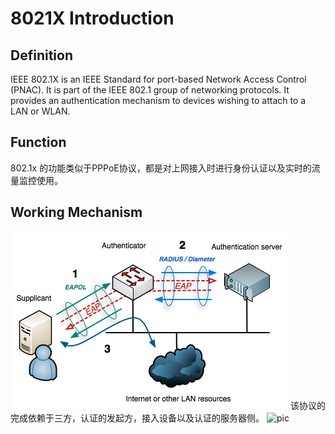 # 8021X Introduction
## Definition
IEEE 802.1X is an IEEE Standard for port-based Network Access Control (PNAC). It is part of the IEEE 802.1 group of networking protocols. It provides an authentication mechanism to devices wishing to attach to a LAN or WLAN.
## Function
802.1x 的功能类似于PPPoE协议，都是对上网接入时进行身份认证以及实时的流量监控使用。
## Working Mechanism
![](pic/8021x.png)
该协议的完成依赖于三方，认证的发起方，接入设备以及认证的服务器侧。
![pic](8021x1.png)
